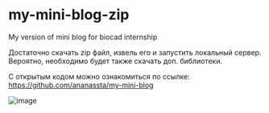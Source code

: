 # my-mini-blog-zip
My version of mini blog for biocad internship

Достаточно скачать zip файл, извель его и запустить локальный сервер.
Вероятно, необходимо будет также скачать доп. библиотеки.

С открытым кодом можно ознакомиться по ссылке: https://github.com/ananassta/my-mini-blog

![image](https://user-images.githubusercontent.com/55900056/164982007-19830e9e-8427-416f-b434-054c929e5934.png)

